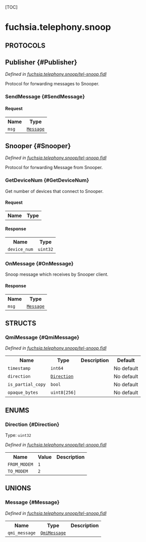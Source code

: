 [TOC]

# fuchsia.telephony.snoop


## **PROTOCOLS**

## Publisher {#Publisher}
*Defined in [fuchsia.telephony.snoop/tel-snoop.fidl](https://fuchsia.googlesource.com/fuchsia/+/master/zircon/system/fidl/fuchsia-telephony-snoop/tel-snoop.fidl#27)*

<p>Protocol for forwarding messages to Snooper.</p>

### SendMessage {#SendMessage}


#### Request
<table>
    <tr><th>Name</th><th>Type</th></tr>
    <tr>
            <td><code>msg</code></td>
            <td>
                <code><a class='link' href='#Message'>Message</a></code>
            </td>
        </tr></table>



## Snooper {#Snooper}
*Defined in [fuchsia.telephony.snoop/tel-snoop.fidl](https://fuchsia.googlesource.com/fuchsia/+/master/zircon/system/fidl/fuchsia-telephony-snoop/tel-snoop.fidl#33)*

<p>Protocol for forwarding Message from Snooper.</p>

### GetDeviceNum {#GetDeviceNum}

<p>Get number of devices that connect to Snooper.</p>

#### Request
<table>
    <tr><th>Name</th><th>Type</th></tr>
    </table>


#### Response
<table>
    <tr><th>Name</th><th>Type</th></tr>
    <tr>
            <td><code>device_num</code></td>
            <td>
                <code>uint32</code>
            </td>
        </tr></table>

### OnMessage {#OnMessage}

<p>Snoop message which receives by Snooper client.</p>



#### Response
<table>
    <tr><th>Name</th><th>Type</th></tr>
    <tr>
            <td><code>msg</code></td>
            <td>
                <code><a class='link' href='#Message'>Message</a></code>
            </td>
        </tr></table>



## **STRUCTS**

### QmiMessage {#QmiMessage}
*Defined in [fuchsia.telephony.snoop/tel-snoop.fidl](https://fuchsia.googlesource.com/fuchsia/+/master/zircon/system/fidl/fuchsia-telephony-snoop/tel-snoop.fidl#14)*





<table>
    <tr><th>Name</th><th>Type</th><th>Description</th><th>Default</th></tr><tr>
            <td><code>timestamp</code></td>
            <td>
                <code>int64</code>
            </td>
            <td></td>
            <td>No default</td>
        </tr><tr>
            <td><code>direction</code></td>
            <td>
                <code><a class='link' href='#Direction'>Direction</a></code>
            </td>
            <td></td>
            <td>No default</td>
        </tr><tr>
            <td><code>is_partial_copy</code></td>
            <td>
                <code>bool</code>
            </td>
            <td></td>
            <td>No default</td>
        </tr><tr>
            <td><code>opaque_bytes</code></td>
            <td>
                <code>uint8[256]</code>
            </td>
            <td></td>
            <td>No default</td>
        </tr>
</table>



## **ENUMS**

### Direction {#Direction}
Type: <code>uint32</code>

*Defined in [fuchsia.telephony.snoop/tel-snoop.fidl](https://fuchsia.googlesource.com/fuchsia/+/master/zircon/system/fidl/fuchsia-telephony-snoop/tel-snoop.fidl#9)*



<table>
    <tr><th>Name</th><th>Value</th><th>Description</th></tr><tr>
            <td><code>FROM_MODEM</code></td>
            <td><code>1</code></td>
            <td></td>
        </tr><tr>
            <td><code>TO_MODEM</code></td>
            <td><code>2</code></td>
            <td></td>
        </tr></table>





## **UNIONS**

### Message {#Message}
*Defined in [fuchsia.telephony.snoop/tel-snoop.fidl](https://fuchsia.googlesource.com/fuchsia/+/master/zircon/system/fidl/fuchsia-telephony-snoop/tel-snoop.fidl#22)*


<table>
    <tr><th>Name</th><th>Type</th><th>Description</th></tr><tr>
            <td><code>qmi_message</code></td>
            <td>
                <code><a class='link' href='#QmiMessage'>QmiMessage</a></code>
            </td>
            <td></td>
        </tr></table>







